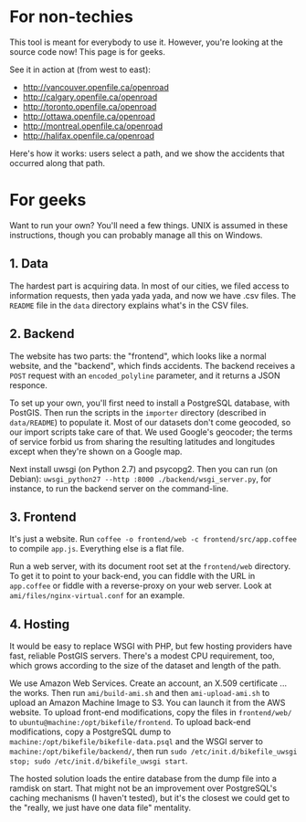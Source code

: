 # For non-techies

This tool is meant for everybody to use it. However, you're looking at the source code now! This page is for geeks.

See it in action at (from west to east):

* http://vancouver.openfile.ca/openroad
* http://calgary.openfile.ca/openroad
* http://toronto.openfile.ca/openroad
* http://ottawa.openfile.ca/openroad
* http://montreal.openfile.ca/openroad
* http://halifax.openfile.ca/openroad

Here's how it works: users select a path, and we show the accidents that occurred along that path.

# For geeks

Want to run your own? You'll need a few things. UNIX is assumed in these instructions, though you can probably manage all this on Windows.

## 1. Data

The hardest part is acquiring data. In most of our cities, we filed access to information requests, then yada yada yada, and now we have .csv files. The `README` file in the `data` directory explains what's in the CSV files.

## 2. Backend

The website has two parts: the "frontend", which looks like a normal website, and the "backend", which finds accidents. The backend receives a `POST` request with an `encoded_polyline` parameter, and it returns a JSON responce.

To set up your own, you'll first need to install a PostgreSQL database, with PostGIS. Then run the scripts in the `importer` directory (described in `data/README`) to populate it. Most of our datasets don't come geocoded, so our import scripts take care of that. We used Google's geocoder; the terms of service forbid us from sharing the resulting latitudes and longitudes except when they're shown on a Google map.

Next install uwsgi (on Python 2.7) and psycopg2. Then you can run (on Debian): `uwsgi_python27 --http :8000 ./backend/wsgi_server.py`, for instance, to run the backend server on the command-line.

## 3. Frontend

It's just a website. Run `coffee -o frontend/web -c frontend/src/app.coffee` to compile `app.js`. Everything else is a flat file.

Run a web server, with its document root set at the `frontend/web` directory. To get it to point to your back-end, you can fiddle with the URL in `app.coffee` or fiddle with a reverse-proxy on your web server. Look at `ami/files/nginx-virtual.conf` for an example.

## 4. Hosting

It would be easy to replace WSGI with PHP, but few hosting providers have fast, reliable PostGIS servers. There's a modest CPU requirement, too, which grows according to the size of the dataset and length of the path.

We use Amazon Web Services. Create an account, an X.509 certificate ... the works. Then run `ami/build-ami.sh` and then `ami-upload-ami.sh` to upload an Amazon Machine Image to S3. You can launch it from the AWS website. To upload front-end modifications, copy the files in `frontend/web/` to `ubuntu@machine:/opt/bikefile/frontend`. To upload back-end modifications, copy a PostgreSQL dump to `machine:/opt/bikefile/bikefile-data.psql` and the WSGI server to `machine:/opt/bikefile/backend/`, then run `sudo /etc/init.d/bikefile_uwsgi stop; sudo /etc/init.d/bikefile_uwsgi start`.

The hosted solution loads the entire database from the dump file into a ramdisk on start. That might not be an improvement over PostgreSQL's caching mechanisms (I haven't tested), but it's the closest we could get to the "really, we just have one data file" mentality.
